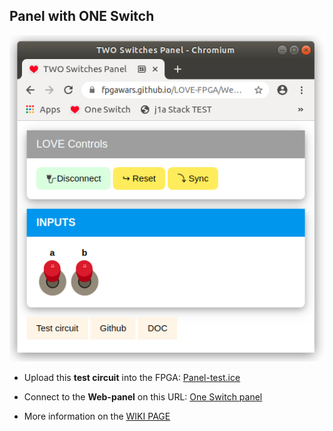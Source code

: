 ## Panel with ONE Switch

![](wiki/panel-01.png)

* Upload this **test circuit** into the FPGA: [Panel-test.ice](https://github.com/FPGAwars/LOVE-FPGA/raw/master/Web-panels/Two-Switches/panel-test.ice)
* Connect to the **Web-panel** on this URL: [One Switch panel](https://fpgawars.github.io/LOVE-FPGA/Web-panels/Two-Switches/panel.html)

* More information on the [WIKI PAGE](https://github.com/FPGAwars/LOVE-FPGA/wiki/Panel:-Dos-switches)
